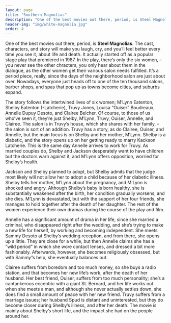 ```yaml
---
layout: page
title: "Southern Magnolias"
description: "One of the best movies out there, period, is Steel Magnolias. The cast, characters, and story will make you laugh, cry, and you’ll feel better every time you see it, about life and death."
header-img: "img/white-magnolia.jpg"
order: 4
---
```


One of the best movies out there, period, is **Steel Magnolias**. The cast, characters, and story will make you laugh, cry, and you’ll feel better every time you see it, about life and death. It actually started off as a popular stage play that premiered in 1987. In the play, there’s only the six women, –you never see the other chracters, you only hear about them in the dialogue, as the other women get their various salon needs fulfilled. It’s a period piece, really, since the days of the neighborhood salon are just about over. Nowadays, everyone just heads off to one of the ten thousand salons, barber shops, and spas that pop up as towns become cities, and suburbs expand.

The story follows the intertwined lives of six women; M’Lynn Eatenton, Shelby Eatenton (-Latcherie), Truvy Jones, Louisa “Ouiser” Boudreaux, Annelle Dupuy Desoto, and Clairee Belcher. Of course, to those of us who’ve seen it, they’re just Shelby, M’Lynn, Truvy, Ouiser, Annelle, and Clairee. The salon is in Truvy’s house, which she shares with her family, –the salon is sort of an addition. Truvy has a story, as do Clairee, Ouiser, and Annelle, but the main focus is on Shelby and her mother, M’Lynn. Shelby is a diabetic, and the story opens up on her getting ready to marry Kackson Latcherie. This is the same day Annelle arrives to work for Truvy. As married couples do, Shelby and Jackson desperately want to have children but the doctors warn against it, and M’Lynn offers opposition, worried for Shelby’s health.

Jackson and Shelby planned to adopt, but Shelby admits that the judge most likely will not allow her to adopt a child because of her diabetic illness. Shelby tells her mother, M’Lynn about the pregnancy, and M’Lynn is shocked and angry. Although Shelby’s baby is born healthy, she is substantially weakened after the birth, her condition gradually worsens, and she dies. M’Lynn is devastated, but with the support of her four friends, she manages to hold together after the death of her daughter. The rest of the women experience their own dramas during the course of the play and film.

Annelle has a significant amount of drama in her life, since she married a criminal, who disappeared right after the wedding, and she’s trying to make a new life for herself, by working and becoming independent. She meets Sammy Desoto at Shelby’s wedding reception, and from there, she opens up a little. They are close for a while, but then Annelle claims she has a “wild period” in which she wore contact lenses, and dressed a bit more fashionably. Afterwards, however, she becomes religiously obsessed, but with Sammy”s help, she eventually balances out.

Clairee suffers from boredom and too much money, so she buys a radio station, and that becomes her new life’s work, after the death of her husband. Her best friend, Ouiser, suffers from too much personality; she’s a cantankerous eccentric with a giant St. Bernard, and her life works out when she meets a man, and although she never actually settles down, she does find a small amount of peace with her new friend. Truvy suffers from a marriage issues; her husband Spud is distant and uninterested, but they do become closer during Shelby’s illness, and after her death. The movie is mainly about Shelby’s short life, and the impact she had on the people around her.
